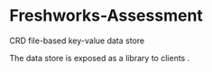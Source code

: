 # Freshworks-Assessment
 CRD file-based key-value data store
  
 The data store is exposed as a library to clients .
